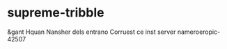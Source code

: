 # supreme-tribble
&amp;gant  Hquan Nansher dels entrano Corruest ce inst  server nameroeropic-42507  
